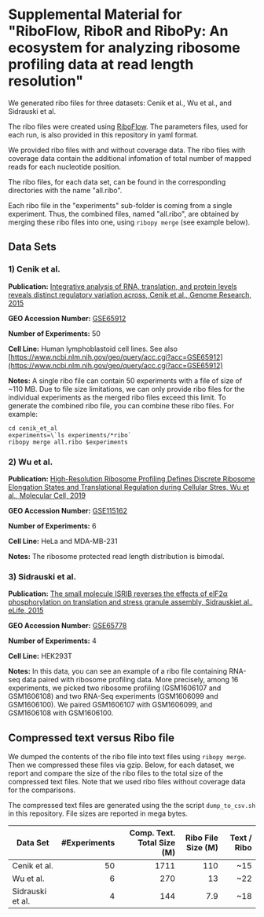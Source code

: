 # Supplemental Material for "RiboFlow, RiboR and RiboPy: An ecosystem for analyzing ribosome profiling data at read length resolution"

We generated ribo files for three datasets: Cenik et al., Wu et al., and Sidrauski et al.

The ribo files were created using [RiboFlow](https://github.com/ribosomeprofiling/riboflow). 
The parameters files, used for each run, is also provided in this repository in yaml format. 

We provided ribo files with and without coverage data. The ribo files with coverage data contain the additional infomation of total number of mapped reads for each nucleotide position.

The ribo files, for each data set, can be found in the corresponding directories with the name "all.ribo".

Each ribo file in the "experiments" sub-folder is coming from a single experiment. Thus, the combined files, named "all.ribo", are obtained by merging these ribo files into one, using `ribopy merge` (see example below).

## Data Sets

### 1) Cenik et al.

__Publication:__ [Integrative analysis of RNA, translation, and protein levels reveals distinct regulatory variation across, Cenik et al., Genome Research, 2015](https://genome.cshlp.org/content/25/11/1610.full)

__GEO Accession Number:__ [GSE65912](https://www.ncbi.nlm.nih.gov/geo/query/acc.cgi?acc=GSE65912)

__Number of Experiments:__ 50

__Cell Line:__ Human lymphoblastoid cell lines. See also [https://www.ncbi.nlm.nih.gov/geo/query/acc.cgi?acc=GSE65912](https://www.ncbi.nlm.nih.gov/geo/query/acc.cgi?acc=GSE65912)

__Notes:__ A single ribo file can contain 50 experiments with a file of size of ~110 MB.
Due to file size limitations, we can only provide ribo files for the individual experiments as the merged ribo files exceed this limit.
To generate the combined ribo file, you can combine these ribo files. For example:

```
cd cenik_et_al
experiments=\`ls experiments/*ribo`
ribopy merge all.ribo $experiments
```


### 2) Wu et al.

__Publication:__ [High-Resolution Ribosome Profiling Defines Discrete Ribosome Elongation States and Translational Regulation during Cellular Stres, Wu et al., Molecular Cell, 2019](https://www.sciencedirect.com/science/article/pii/S1097276518310633?via%3Dihub)

__GEO Accession Number:__ [GSE115162](https://www.ncbi.nlm.nih.gov/geo/query/acc.cgi?acc=GSE115162)

__Number of Experiments:__ 6

__Cell Line:__ HeLa and MDA-MB-231

__Notes:__ The ribosome protected read length distribution is bimodal.


### 3) Sidrauski et al.

__Publication:__ [The small molecule ISRIB reverses the effects of eIF2α phosphorylation on translation and stress granule assembly, Sidrauskiet al., eLife, 2015](https://elifesciences.org/articles/05033)

__GEO Accession Number:__ [GSE65778](https://www.ncbi.nlm.nih.gov/geo/query/acc.cgi?acc=GSE65778)

__Number of Experiments:__ 4

__Cell Line:__ HEK293T

__Notes:__ In this data, you can see an example of a ribo file containing RNA-seq data paired with ribosome profiling data. More precisely, among 16 experiments, we picked two ribosome profiling (GSM1606107 and GSM1606108) and two RNA-Seq experiments (GSM1606099 and GSM1606100). We paired GSM1606107 with GSM1606099, and GSM1606108 with GSM1606100.   


## Compressed text versus Ribo file

We dumped the contents of the ribo file into text files using `ribopy merge`. Then we compressed these files via gzip. Below, for each dataset, we report and compare the size of the ribo files to the total size of the compressed text files. Note that we used ribo files without coverage data for the comparisons.

The compressed text files are generated using the the script `dump_to_csv.sh` in this repository. File sizes are reported in mega bytes.


| Data Set         | #Experiments | Comp. Text. Total Size (M) | Ribo File Size (M) | Text / Ribo |
| ---------------  | -----------: | -------------------------: | -----------------: | ----------: |
| Cenik et al.     | 50           | 1711                       | 110                | ~15         |
| Wu et al.        | 6            | 270                        | 13                 | ~22         |
| Sidrauski et al. | 4            | 144                        | 7.9                | ~18         |


